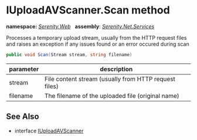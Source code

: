 # IUploadAVScanner.Scan method
**namespace:** *[Serenity.Web](../../README.md#serenity.web-namespace)*   **assembly**: *[Serenity.Net.Services](../../README.md)*

Processes a temporary upload stream, usually from the HTTP request files and raises an exception if any issues found or an error occured during scan

```csharp
public void Scan(Stream stream, string filename)
```

| parameter | description |
| --- | --- |
| stream | File content stream (usually from HTTP request files) |
| filename | The filename of the uploaded file (original name) |

## See Also

* interface [IUploadAVScanner](../IUploadAVScanner.md)